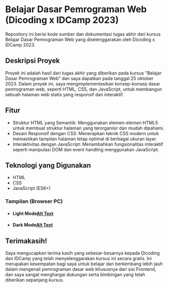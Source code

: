 # Belajar Dasar Pemrograman Web (Dicoding x IDCamp 2023)
Repository ini berisi kode sumber dan dokumentasi tugas akhir dari kursus Belajar Dasar Pemrograman Web yang diselenggarakan oleh Dicoding x IDCamp 2023.

## Deskripsi Proyek
Proyek ini adalah hasil dari tugas akhir yang diberikan pada kursus "Belajar Dasar Pemrograman Web" dan saya dapatkan pada tanggal 25 oktober 2023. Dalam proyek ini, saya mengimplementasikan konsep-konsep dasar pemrograman web, seperti HTML, CSS, dan JavaScript, untuk membangun sebuah halaman web statis yang responsif dan interaktif.
## Fitur
- Struktur HTML yang Semantik: Menggunakan elemen-elemen HTML5 untuk membuat struktur halaman yang terorganisir dan mudah dipahami.
- Desain Responsif dengan CSS: Menerapkan teknik CSS modern untuk memastikan tampilan halaman tetap optimal di berbagai ukuran layar.
- Interaktivitas dengan JavaScript: Menambahkan fungsionalitas interaktif seperti manipulasi DOM dan event handling menggunakan JavaScript.
## Teknologi yang Digunakan
- HTML
- CSS
- JavaScript (ES6+)

### Tampilan (Browser PC)
- #### Light Mode[Alt Text](https://github.com/mhbb8897/DicodingFE2023-1/raw/master/normal-mode.png)
- #### Dark Mode[Alt Text](https://github.com/mhbb8897/DicodingFE2023-1/raw/master/dark-mode.png)

## Terimakasih!
Saya mengucapkan terima kasih yang sebesar-besarnya kepada Dicoding dan IDCamp yang telah menyelenggarakan kursus ini secara gratis. Ini merupakan kesempatan bagi saya untuk belajar dan berkembang lebih jauh dalam mengenali pemrograman dasar web khususnya dari sisi Frontend, dan saya sangat menghargai dukungan serta bimbingan yang telah diberikan sepanjang kursus.

